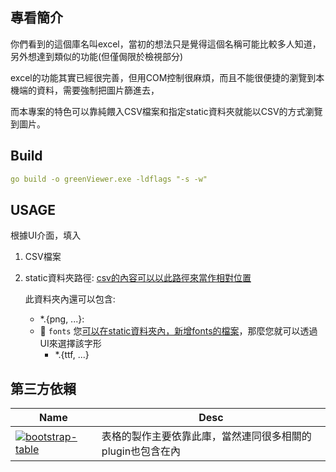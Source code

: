 ## 專看簡介

你們看到的這個庫名叫excel，當初的想法只是覺得這個名稱可能比較多人知道，另外想達到類似的功能(但僅侷限於檢視部分)

excel的功能其實已經很完善，但用COM控制很麻煩，而且不能很便捷的瀏覽到本機端的資料，需要強制把圖片篩進去，

而本專案的特色可以靠純餵入CSV檔案和指定static資料夾就能以CSV的方式瀏覽到圖片。

## Build

```yaml
go build -o greenViewer.exe -ldflags "-s -w"
```

## USAGE

根據UI介面，填入

1. CSV檔案
2. static資料夾路徑: [csv的內容可以以此路徑來當作相對位置](https://github.com/CarsonSlovoka/excel/blob/102eac62be07d4bf716d6b52a284ba6d827c41d4/app/urls/static/js/src/file/file.js#L214)

   此資料夾內還可以包含:
   - *.{png, ...}:
   - 📂 `fonts` 您[可以在static資料夾內，新增fonts的檔案](https://github.com/CarsonSlovoka/excel/blob/102eac62be07d4bf716d6b52a284ba6d827c41d4/app/urls/static/js/src/file/file.js#L212-L214)，那麼您就可以透過UI來選擇該字形
     - *.{ttf, ...}

## 第三方依賴

| Name | Desc |
| ---- | ---- |
[![bootstrap-table](https://github-readme-stats.vercel.app/api/pin?username=wenzhixin&repo=bootstrap-table)](https://github.com/wenzhixin/bootstrap-table) | 表格的製作主要依靠此庫，當然連同很多相關的plugin也包含在內
